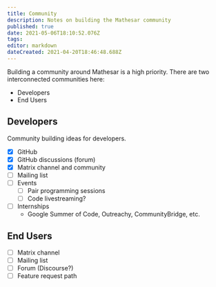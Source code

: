 ```yaml
---
title: Community
description: Notes on building the Mathesar community
published: true
date: 2021-05-06T18:10:52.076Z
tags: 
editor: markdown
dateCreated: 2021-04-20T18:46:48.688Z
---
```


Building a community around Mathesar is a high priority. There are two interconnected communities here:
- Developers
- End Users

## Developers
Community building ideas for developers.

- [x] GitHub
- [x] GitHub discussions (forum)
- [x] Matrix channel and community
- [ ] Mailing list
- [ ] Events
	- [ ] Pair programming sessions
  - [ ] Code livestreaming?
- [ ] Internships
	- Google Summer of Code, Outreachy, CommunityBridge, etc.

## End Users
- [ ] Matrix channel
- [ ] Mailing list
- [ ] Forum (Discourse?)
- [ ] Feature request path
